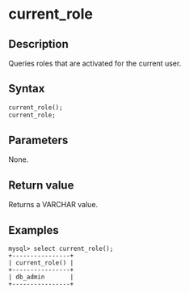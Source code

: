 # current_role

## Description

Queries roles that are activated for the current user.

## Syntax

```Haskell
current_role();
current_role;
```

## Parameters

None.

## Return value

Returns a VARCHAR value.

## Examples

```Plain
mysql> select current_role();
+----------------+
| current_role() |
+----------------+
| db_admin       |
+----------------+
```
